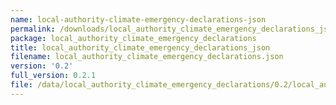 ```yaml
---
name: local-authority-climate-emergency-declarations-json
permalink: /downloads/local_authority_climate_emergency_declarations_json/0_2
package: local_authority_climate_emergency_declarations
title: local_authority_climate_emergency_declarations_json
filename: local_authority_climate_emergency_declarations.json
version: '0.2'
full_version: 0.2.1
file: /data/local_authority_climate_emergency_declarations/0.2/local_authority_climate_emergency_declarations.json
---
```

